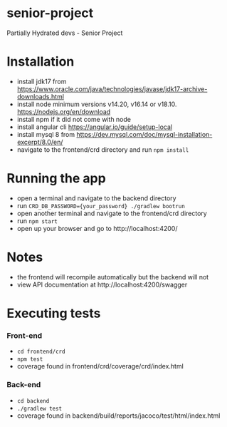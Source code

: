 # senior-project
Partially Hydrated devs - Senior Project

# Installation
- install jdk17 from https://www.oracle.com/java/technologies/javase/jdk17-archive-downloads.html
- install node minimum versions v14.20, v16.14 or v18.10. https://nodejs.org/en/download
- install npm if it did not come with node
- install angular cli https://angular.io/guide/setup-local
- install mysql 8 from https://dev.mysql.com/doc/mysql-installation-excerpt/8.0/en/
- navigate to the frontend/crd directory and run `npm install`

# Running the app
- open a terminal and navigate to the backend directory
- run `CRD_DB_PASSWORD={your_password} ./gradlew bootrun`
- open another terminal and navigate to the frontend/crd directory
- run `npm start`
- open up your browser and go to http://localhost:4200/

# Notes
- the frontend will recompile automatically but the backend will not
- view API documentation at http://localhost:4200/swagger

# Executing tests
### Front-end
- `cd frontend/crd`
- `npm test`
- coverage found in frontend/crd/coverage/crd/index.html
### Back-end
- `cd backend`
- `./gradlew test`
- coverage found in backend/build/reports/jacoco/test/html/index.html